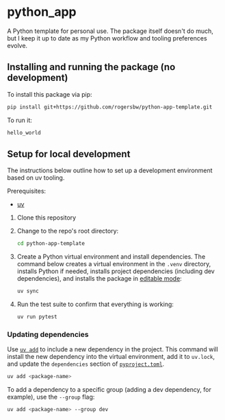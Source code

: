 # python_app

A Python template for personal use. The package itself doesn't do much, but I
keep it up to date as my Python workflow and tooling preferences evolve.

## Installing and running the package (no development)

To install this package via pip:

```bash
pip install git+https://github.com/rogersbw/python-app-template.git
```

To run it:

```bash
hello_world
```

## Setup for local development

The instructions below outline how to set up a development environment based
on uv tooling.

Prerequisites:

- [uv](https://docs.astral.sh/uv/getting-started/installation/)

1. Clone this repository
2. Change to the repo's root directory:

    ```bash
    cd python-app-template
    ```

3. Create a Python virtual environment and install dependencies. The command
below creates a virtual environment in the `.venv` directory, installs Python
if needed, installs project dependencies (including dev dependencies), and
installs the package in
[editable mode](https://setuptools.pypa.io/en/stable/userguide/development_mode.html):

    ```bash
    uv sync
    ```

4. Run the test suite to confirm that everything is working:

    ```bash
    uv run pytest
    ```

### Updating dependencies

Use [`uv add`](https://docs.astral.sh/uv/reference/cli/#uv-add) to include a
new dependency in the project. This command will install the new dependency
into the virtual environment, add it to `uv.lock`, and update the
`dependencies` section of [`pyproject.toml`](pyproject.toml).

```bash
uv add <package-name>
```

To add a dependency to a specific group (adding a dev dependency, for example),
use the `--group` flag:

```bash
uv add <package-name> --group dev
```
